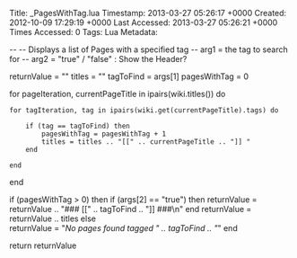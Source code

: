 Title: _PagesWithTag.lua
Timestamp: 2013-03-27 05:26:17 +0000
Created: 2012-10-09 17:29:19 +0000
Last Accessed: 2013-03-27 05:26:21 +0000
Times Accessed: 0
Tags: Lua
Metadata: 

-- 
-- Displays a list of Pages with a specified tag
-- arg1 = the tag to search for
-- arg2 = "true" / "false" : Show the Header?

returnValue = ""
titles = ""
tagToFind = args[1]
pagesWithTag = 0

for pageIteration, currentPageTitle in ipairs(wiki.titles()) do
	
	for tagIteration, tag in ipairs(wiki.get(currentPageTitle).tags) do
	
		if (tag == tagToFind) then
			pagesWithTag = pagesWithTag + 1
			titles = titles .. "[[" .. currentPageTitle .. "]] "
		end
	
	end
	
end

if (pagesWithTag > 0) then
	if (args[2] == "true") then
		returnValue = returnValue .. "### [[" .. tagToFind .. "]] ###\n"
	end
	returnValue = returnValue .. titles
else	
	returnValue = "*No pages found tagged " .. tagToFind .. "*"
end

return returnValue